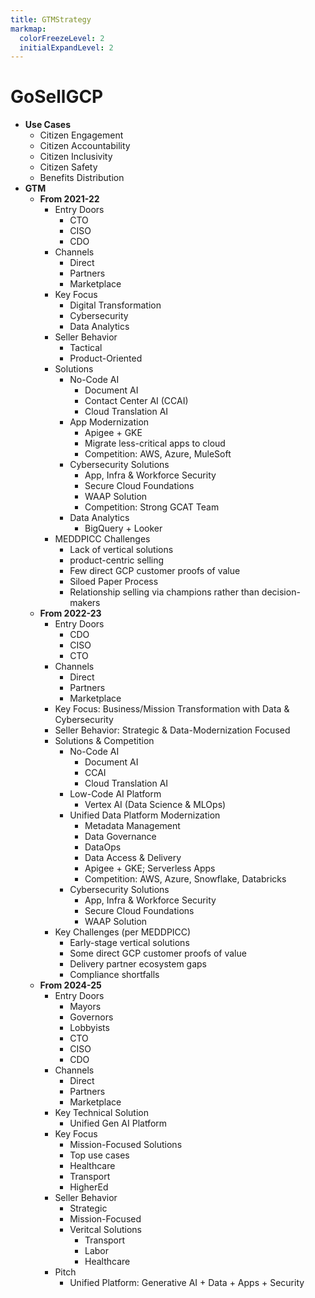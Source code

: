 ```yaml
---
title: GTMStrategy
markmap:
  colorFreezeLevel: 2
  initialExpandLevel: 2
---
```


# GoSellGCP

- **Use Cases**
  - Citizen Engagement
  - Citizen Accountability
  - Citizen Inclusivity
  - Citizen Safety
  - Benefits Distribution
- **GTM**
  - **From 2021-22**
    - Entry Doors
      - CTO
      - CISO
      - CDO
    - Channels
      - Direct
      - Partners
      - Marketplace
    - Key Focus
      - Digital Transformation
      - Cybersecurity
      - Data Analytics
    - Seller Behavior
      - Tactical
      - Product-Oriented
    - Solutions
      - No-Code AI
        - Document AI
        - Contact Center AI (CCAI)
        - Cloud Translation AI
      - App Modernization
        - Apigee + GKE
        - Migrate less-critical apps to cloud
        - Competition: AWS, Azure, MuleSoft
      - Cybersecurity Solutions
        - App, Infra & Workforce Security
        - Secure Cloud Foundations
        - WAAP Solution
        - Competition: Strong GCAT Team
      - Data Analytics
        - BigQuery + Looker
    - MEDDPICC Challenges
      - Lack of vertical solutions
      - product-centric selling
      - Few direct GCP customer proofs of value
      - Siloed Paper Process
      - Relationship selling via champions rather than decision-makers
  - **From 2022-23**
    - Entry Doors
      - CDO
      - CISO
      - CTO
    - Channels
      - Direct
      - Partners
      - Marketplace
    - Key Focus: Business/Mission Transformation with Data & Cybersecurity
    - Seller Behavior: Strategic & Data-Modernization Focused
    - Solutions & Competition
      - No-Code AI
        - Document AI
        - CCAI
        - Cloud Translation AI
      - Low-Code AI Platform
        - Vertex AI (Data Science & MLOps)
      - Unified Data Platform Modernization
        - Metadata Management
        - Data Governance
        - DataOps
        - Data Access & Delivery
        - Apigee + GKE; Serverless Apps
        - Competition: AWS, Azure, Snowflake, Databricks
      - Cybersecurity Solutions
        - App, Infra & Workforce Security
        - Secure Cloud Foundations
        - WAAP Solution
    - Key Challenges (per MEDDPICC)
      - Early-stage vertical solutions
      - Some direct GCP customer proofs of value
      - Delivery partner ecosystem gaps
      - Compliance shortfalls
  - **From 2024-25**
    - Entry Doors
      - Mayors
      - Governors
      - Lobbyists
      - CTO
      - CISO
      - CDO
    - Channels
      - Direct
      - Partners
      - Marketplace
    - Key Technical Solution
      - Unified Gen AI Platform
    - Key Focus
      -  Mission-Focused Solutions
      -  Top use cases
        -   Healthcare
        -   Transport
        -   HigherEd
    - Seller Behavior
      - Strategic
      - Mission-Focused
      - Veritcal Solutions
        - Transport
        - Labor
        - Healthcare
    - Pitch
      - Unified Platform: Generative AI + Data + Apps + Security